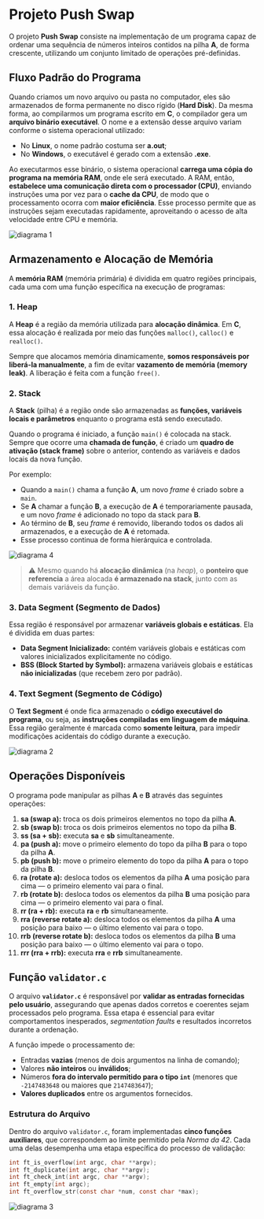 # Projeto **Push Swap**

O projeto **Push Swap** consiste na implementação de um programa capaz de ordenar uma sequência de números inteiros contidos na pilha **A**, de forma crescente, utilizando um conjunto limitado de operações pré-definidas.

## Fluxo Padrão do Programa

Quando criamos um novo arquivo ou pasta no computador, eles são armazenados de forma permanente no disco rígido (**Hard Disk**).
Da mesma forma, ao compilarmos um programa escrito em **C**, o compilador gera um **arquivo binário executável**. O nome e a extensão desse arquivo variam conforme o sistema operacional utilizado:

* No **Linux**, o nome padrão costuma ser **a.out**;
* No **Windows**, o executável é gerado com a extensão **.exe**.

Ao executarmos esse binário, o sistema operacional **carrega uma cópia do programa na memória RAM**, onde ele será executado.
A RAM, então, **estabelece uma comunicação direta com o processador (CPU)**, enviando instruções uma por vez para o **cache da CPU**, de modo que o processamento ocorra com **maior eficiência**.
Esse processo permite que as instruções sejam executadas rapidamente, aproveitando o acesso de alta velocidade entre CPU e memória.

![diagrama 1](/imgs/flow1.svg)

## Armazenamento e Alocação de Memória

A **memória RAM** (memória primária) é dividida em quatro regiões principais, cada uma com uma função específica na execução de programas:

### 1. **Heap**

A **Heap** é a região da memória utilizada para **alocação dinâmica**.
Em **C**, essa alocação é realizada por meio das funções `malloc()`, `calloc()` e `realloc()`.

Sempre que alocamos memória dinamicamente, **somos responsáveis por liberá-la manualmente**, a fim de evitar **vazamento de memória (memory leak)**.
A liberação é feita com a função `free()`.


### 2. **Stack**

A **Stack** (pilha) é a região onde são armazenadas as **funções, variáveis locais e parâmetros** enquanto o programa está sendo executado.

Quando o programa é iniciado, a função `main()` é colocada na stack.
Sempre que ocorre uma **chamada de função**, é criado um **quadro de ativação (stack frame)** sobre o anterior, contendo as variáveis e dados locais da nova função.

Por exemplo:

* Quando a `main()` chama a função **A**, um novo *frame* é criado sobre a `main`.
* Se **A** chamar a função **B**, a execução de **A** é temporariamente pausada, e um novo *frame* é adicionado no topo da stack para **B**.
* Ao término de **B**, seu *frame* é removido, liberando todos os dados ali armazenados, e a execução de **A** é retomada.
* Esse processo continua de forma hierárquica e controlada.

![diagrama 4](/imgs/flow4.svg)

> ⚠️ Mesmo quando há **alocação dinâmica** (na *heap*), o **ponteiro que referencia** a área alocada **é armazenado na stack**, junto com as demais variáveis da função.


### 3. **Data Segment (Segmento de Dados)**

Essa região é responsável por armazenar **variáveis globais e estáticas**.
Ela é dividida em duas partes:

* **Data Segment Inicializado:** contém variáveis globais e estáticas com valores inicializados explicitamente no código.
* **BSS (Block Started by Symbol):** armazena variáveis globais e estáticas **não inicializadas** (que recebem zero por padrão).


### 4. **Text Segment (Segmento de Código)**

O **Text Segment** é onde fica armazenado o **código executável do programa**, ou seja, as **instruções compiladas em linguagem de máquina**.
Essa região geralmente é marcada como **somente leitura**, para impedir modificações acidentais do código durante a execução.

![diagrama 2](/imgs/flow2.svg)


## Operações Disponíveis

O programa pode manipular as pilhas **A** e **B** através das seguintes operações:

1. **sa (swap a):** troca os dois primeiros elementos no topo da pilha **A**.
2. **sb (swap b):** troca os dois primeiros elementos no topo da pilha **B**.
3. **ss (sa + sb):** executa **sa** e **sb** simultaneamente.
4. **pa (push a):** move o primeiro elemento do topo da pilha **B** para o topo da pilha **A**.
5. **pb (push b):** move o primeiro elemento do topo da pilha **A** para o topo da pilha **B**.
6. **ra (rotate a):** desloca todos os elementos da pilha **A** uma posição para cima — o primeiro elemento vai para o final.
7. **rb (rotate b):** desloca todos os elementos da pilha **B** uma posição para cima — o primeiro elemento vai para o final.
8. **rr (ra + rb):** executa **ra** e **rb** simultaneamente.
9. **rra (reverse rotate a):** desloca todos os elementos da pilha **A** uma posição para baixo — o último elemento vai para o topo.
10. **rrb (reverse rotate b):** desloca todos os elementos da pilha **B** uma posição para baixo — o último elemento vai para o topo.
11. **rrr (rra + rrb):** executa **rra** e **rrb** simultaneamente.


## Função `validator.c`

O arquivo **`validator.c`** é responsável por **validar as entradas fornecidas pelo usuário**, assegurando que apenas dados corretos e coerentes sejam processados pelo programa.
Essa etapa é essencial para evitar comportamentos inesperados, *segmentation faults* e resultados incorretos durante a ordenação.

A função impede o processamento de:

* Entradas **vazias** (menos de dois argumentos na linha de comando);
* Valores **não inteiros** ou **inválidos**;
* Números **fora do intervalo permitido para o tipo `int`** (menores que `-2147483648` ou maiores que `2147483647`);
* **Valores duplicados** entre os argumentos fornecidos.


### Estrutura do Arquivo

Dentro do arquivo `validator.c`, foram implementadas **cinco funções auxiliares**, que correspondem ao limite permitido pela *Norma da 42*.
Cada uma delas desempenha uma etapa específica do processo de validação:

```c
int	ft_is_overflow(int argc, char **argv);
int	ft_duplicate(int argc, char **argv);
int	ft_check_int(int argc, char **argv);
int	ft_empty(int argc);
int	ft_overflow_str(const char *num, const char *max);
```

![diagrama 3](/imgs/flow3.svg)
